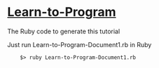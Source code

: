 
# [Learn-to-Program](https://github.com/DouglasAllen/Learn-to-Program)

The Ruby code to generate this tutorial

Just run Learn-to-Program-Document1.rb in Ruby

```console
    $> ruby Learn-to-Program-Document1.rb
```
